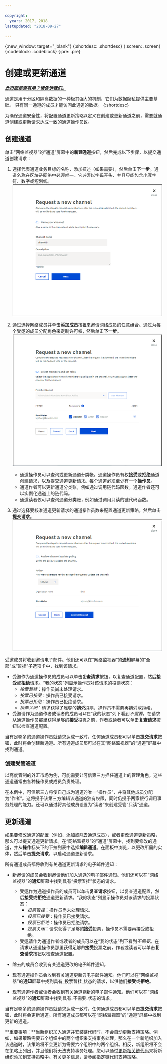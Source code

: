 ```yaml
---

copyright:
  years: 2017, 2018
lastupdated: "2018-09-27"

---
```


{:new_window: target="_blank"}
{:shortdesc: .shortdesc}
{:screen: .screen}
{:codeblock: .codeblock}
{:pre: .pre}

# 创建或更新通道


***[此页面是否有用？请告诉我们。](https://www.surveygizmo.com/s3/4501493/IBM-Blockchain-Documentation)***


通道是用于分区和隔离数据的一种极其强大的机制，它们为数据隐私提供主要基础。
只有同一通道的成员才能访问此通道的数据。
{:shortdesc}

为确保通道安全性，将配置通道更新策略以定义在创建或更新通道之前，需要就通道创建或更新请求达成一致的通道操作员数。

## 创建通道
单击“网络监视器”的“通道”屏幕中的**新建通道**按钮，然后完成以下步骤，以提交通道创建请求：
1. 选择代表通道业务目标的名称，添加描述（如果需要），然后单击**下一步**。通道名称在区块链网络中必须唯一。它必须以字母开头，并且只能包含小写字符、数字或短划线。
  ![创建通道 1](../images/create_channel.png "“创建通道”面板 1")

2. 通过选择网络成员并单击**添加成员**按钮来邀请网络成员的任意组合。通过为每个受邀的成员分配角色来定制许可权，然后单击**下一步**。
  ![创建通道 2](../images/create_channel_2.png "“创建通道”面板 2")

    * 通道操作员可以查询或更新通道分类帐。通道操作员有权**接受**或**拒绝**通道创建请求，以及提交通道更新请求。每个通道必须至少有一个**操作员**。
    * 通道作者可以更新通道分类账，例如通过调用链代码函数。通道作者还可以实例化通道上的链代码。
    * 通道读者仅可以查询通道分类账，例如通过调用只读的链代码函数。

3. 通过选择要核准通道更新请求的通道操作员数来配置通道更新策略，然后单击**提交请求**。
  ![创建通道 3](../images/create_channel_3.png "“创建通道”面板 3")

受邀成员将收到邀请电子邮件。他们还可以在“网络监视器”的**通知**屏幕的“全部”或“暂挂”子选项卡中，找到该请求。

* 受邀作为通道操作员的成员可以单击**复查请求**按钮，以复查通道配置，然后**接受**或**拒绝**请求。“我的状态”列显示操作员对该请求的投票状态：
    * _投票暂挂_：操作员尚未处理请求。
    * _投票已接受_：操作员已接受请求。
    * _投票已拒绝_：操作员已拒绝请求。
    * _投票关闭_：请求获得了足够的**接受**投票，操作员不需要再接受或拒绝。
* 受邀请作为通道作者或读者的成员可以在“我的状态”列下看到*不需要*。在请求从通道操作员那里获得足够的**接受**投票之前，作者或读者可以单击**复查请求**按钮以检查通道配置。

当有足够多的通道操作员就请求达成一致时，任何通道成员都可以单击**提交请求**按钮，此时将会创建新通道。所有通道成员都可以在其“网络监视器”的“通道”屏幕中找到通道。

### 创建受管通道

以高度管制的外汇市场为例，可能需要让可信第三方担任通道上的管理角色，这些通道通常由各种操作员或成员负责处理。

在本例中，可信第三方将使自己成为通道的唯一“操作员”，并将其他成员分配为“作者”。这将授予该第三方编辑该通道的独有权限，同时仍授予两家银行调用事务处理的能力。还可以通过将其他成员设置为“读者”来创建受管“只读”通道。

## 更新通道
如果要修改通道的配置（例如，添加或除去通道成员），或者更改通道更新策略，那么可以提交通道更新请求。在“网络监视器”的“通道”屏幕中，找到要修改的通道，并从**操作**标头下的下拉列表中选择**编辑通道**。在面板中浏览，以更改所需的实体，然后单击**提交请求**，以启动通道更新请求。

所有通道成员都将收到有关通道更新请求的电子邮件通知：
* 新邀请的成员会收到邀请他们加入通道的电子邮件通知。他们还可以在“网络监视器”的**通知**屏幕中找到具有“投票暂挂”状态的请求。

    * 受邀作为通道操作员的成员可以单击**复查请求**按钮，以复查通道配置，然后**接受**或**拒绝**通道更新请求。“我的状态”列显示操作员对该请求的投票状态：
        * _投票暂挂_：操作员尚未处理请求。
        * _投票已接受_：操作员已接受请求。
        * _投票已拒绝_：操作员已拒绝请求。
        * _投票关闭_：请求获得了足够的**接受**投票，操作员不需要再接受或拒绝。
    * 受邀请作为通道作者或读者的成员可以在“我的状态”列下看到*不需要*。在请求从通道操作员那里获得足够的**接受**投票之前，作者或读者可以单击**复查请求**按钮以检查通道配置。
* 除去的成员会收到有关通道更改的电子邮件通知。
* 现有通道操作员会收到有关通道更新的电子邮件通知。他们可以在“网络监视器”的**通知**屏幕中找到具有_投票暂挂_状态的请求，以供他们**接受**或**拒绝**。

* 现有通道作者或读者会收到有关通道更新的电子邮件通知。他们可以在“网络监视器”的**通知**屏幕中找到具有_不需要_状态的请求。


当有足够多的通道操作员就请求达成一致时，任何通道成员都可以单击**提交请求**按钮，此时将会更新通道。所有通道成员都可以在“网络监视器”的“通道”屏幕中找到更新的通道。

**重要事项：**当新组织加入通道并安装链代码时，不会自动更新支持策略。例如，如果策略需要五个组织中的两个组织来支持事务处理，那么在一个新组织加入该通道时，该策略将不会更新为需要六个组织中的两个组织。相反，新组织将不会在策略上列出，并且他们将无法支持事务处理。您可以通过[更新相关链代码](/docs/services/blockchain/install_instantiate_chaincode.html#updating-a-chaincode)来将新组织添加到支持策略中。有关更多信息，请参阅[指定链代码支持策略](/docs/services/blockchain/install_instantiate_chaincode.html#endorsement-policy)。
